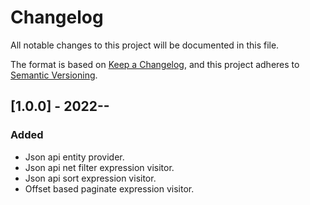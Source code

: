 # Changelog

All notable changes to this project will be documented in this file.

The format is based on [Keep a Changelog](https://keepachangelog.com/en/1.0.0/),
and this project adheres to [Semantic Versioning](https://semver.org/spec/v2.0.0.html).

## [1.0.0] - 2022-**-**

### Added

- Json api entity provider.
- Json api net filter expression visitor.
- Json api sort expression visitor.
- Offset based paginate expression visitor.
